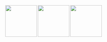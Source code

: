 <img src="https://anidea.co.uk/logos/anidea.png" width=100 align="left">
<img src="https://anidea.co.uk/logos/orangebucket.png" width=100 align="left">
<img src="https://anidea.co.uk/logos/grunson.png" width=100 align="left">




